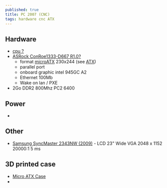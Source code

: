 ```yaml
---
published: true
title: PC 2007 (CNC)
tags: hardware cnc ATX
---
```

## Hardware
- [cpu ?]()
- [ASRock ConRoe1333-D667 R1.0?](https://www.asrock.com/mb/Intel/ConRoe1333-D667%20R1.0/)
	- format [microATX](https://en.wikipedia.org/wiki/MicroATX) 230x244 (see [ATX](https://en.wikipedia.org/wiki/ATX))
	- parallel port
    - onboard graphic intel 945GC A2
    - Ethernet 100Mb
    - Wake on lan / PXE
- 2Go DDR2 800Mhz PC2 6400

## Power
- []()

## Other
- [Samsung SyncMaster 2343NW (2009)](https://www.amazon.fr/gp/product/B001KBYQZI/ref=ppx_yo_dt_b_asin_title_o05_s00?ie=UTF8&psc=1) - LCD 23" Wide VGA 2048 x 1152 20000:1 5 ms

## 3D printed case
- [Micro ATX Case](https://www.thingiverse.com/thing:3892498)
- []()